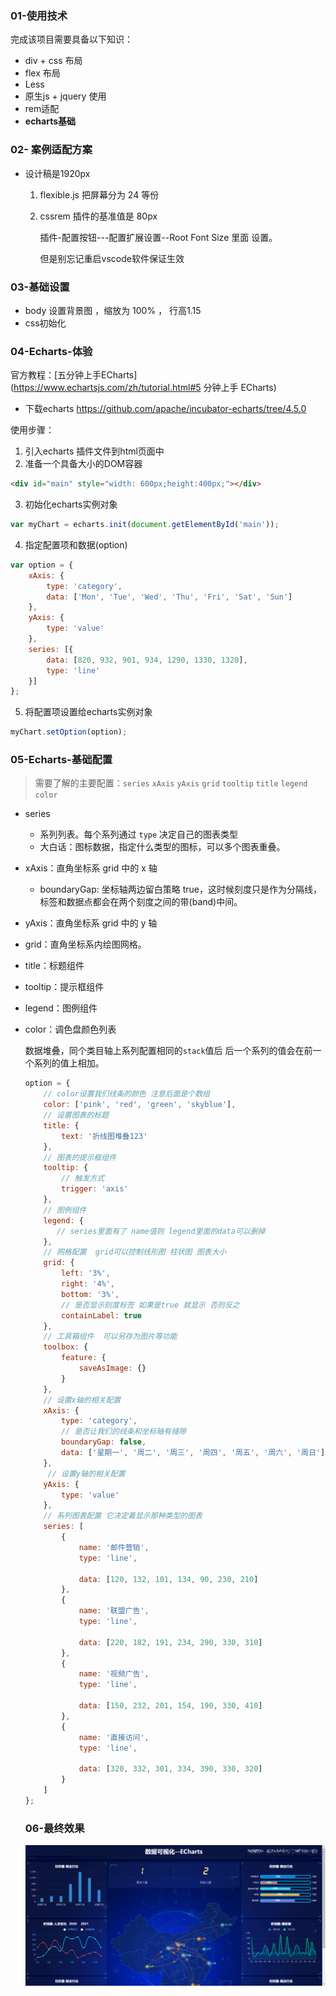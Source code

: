 ### 01-使用技术

完成该项目需要具备以下知识：

- div + css 布局
- flex 布局
- Less
- 原生js + jquery 使用
- rem适配
- **echarts基础**



### 02- 案例适配方案

- 设计稿是1920px  

  1. flexible.js 把屏幕分为 24 等份

  2. cssrem 插件的基准值是  80px 

     插件-配置按钮---配置扩展设置--Root Font Size 里面 设置。 

     但是别忘记重启vscode软件保证生效


### 03-基础设置

- body 设置背景图 ，缩放为 100%  ， 行高1.15
- css初始化

### 04-Echarts-体验

官方教程：[五分钟上手ECharts](https://www.echartsjs.com/zh/tutorial.html#5 分钟上手 ECharts)

- 下载echarts  https://github.com/apache/incubator-echarts/tree/4.5.0  

使用步骤：

1. 引入echarts 插件文件到html页面中
2. 准备一个具备大小的DOM容器

```html
<div id="main" style="width: 600px;height:400px;"></div>
```

3.  初始化echarts实例对象

```js
var myChart = echarts.init(document.getElementById('main'));
```

4. 指定配置项和数据(option)

```js
var option = {
    xAxis: {
        type: 'category',
        data: ['Mon', 'Tue', 'Wed', 'Thu', 'Fri', 'Sat', 'Sun']
    },
    yAxis: {
        type: 'value'
    },
    series: [{
        data: [820, 932, 901, 934, 1290, 1330, 1320],
        type: 'line'
    }]
};
```

5. 将配置项设置给echarts实例对象

```js
myChart.setOption(option);
```

### 05-Echarts-基础配置

> 需要了解的主要配置：`series` `xAxis` `yAxis` `grid` `tooltip` `title` `legend` `color` 

- series

  - 系列列表。每个系列通过 `type` 决定自己的图表类型
  - 大白话：图标数据，指定什么类型的图标，可以多个图表重叠。

- xAxis：直角坐标系 grid 中的 x 轴

  - boundaryGap: 坐标轴两边留白策略 true，这时候刻度只是作为分隔线，标签和数据点都会在两个刻度之间的带(band)中间。

- yAxis：直角坐标系 grid 中的 y 轴

- grid：直角坐标系内绘图网格。 

- title：标题组件

- tooltip：提示框组件

- legend：图例组件

- color：调色盘颜色列表

  数据堆叠，同个类目轴上系列配置相同的`stack`值后 后一个系列的值会在前一个系列的值上相加。

  ```javascript
  option = {
      // color设置我们线条的颜色 注意后面是个数组
      color: ['pink', 'red', 'green', 'skyblue'],
      // 设置图表的标题
      title: {
          text: '折线图堆叠123'
      },
      // 图表的提示框组件 
      tooltip: {
          // 触发方式
          trigger: 'axis'
      },
      // 图例组件
      legend: {
         // series里面有了 name值则 legend里面的data可以删掉
      },
      // 网格配置  grid可以控制线形图 柱状图 图表大小
      grid: {
          left: '3%',
          right: '4%',
          bottom: '3%',
          // 是否显示刻度标签 如果是true 就显示 否则反之
          containLabel: true
      },
      // 工具箱组件  可以另存为图片等功能
      toolbox: {
          feature: {
              saveAsImage: {}
          }
      },
      // 设置x轴的相关配置
      xAxis: {
          type: 'category',
          // 是否让我们的线条和坐标轴有缝隙
          boundaryGap: false,
          data: ['星期一', '周二', '周三', '周四', '周五', '周六', '周日']
      },
       // 设置y轴的相关配置
      yAxis: {
          type: 'value'
      },
      // 系列图表配置 它决定着显示那种类型的图表
      series: [
          {
              name: '邮件营销',
              type: 'line',
             
              data: [120, 132, 101, 134, 90, 230, 210]
          },
          {
              name: '联盟广告',
              type: 'line',
  
              data: [220, 182, 191, 234, 290, 330, 310]
          },
          {
              name: '视频广告',
              type: 'line',
            
              data: [150, 232, 201, 154, 190, 330, 410]
          },
          {
              name: '直接访问',
              type: 'line',
            
              data: [320, 332, 301, 334, 390, 330, 320]
          }
      ]
  };
  
  ```

  

  ###  06-最终效果
  
  ![](https://github.com/Mrxiaov/ECharts-Leaning/blob/master/img/最终效果图.png)

  

  

  